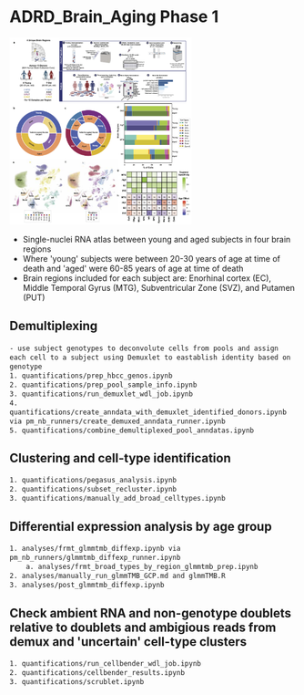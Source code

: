 # ADRD_Brain_Aging Phase 1
<img src="figures/P1_Figure1_Draft_MEM.png" width="320px" />

- Single-nuclei RNA atlas between young and aged subjects in four brain regions
- Where 'young' subjects were between 20-30 years of age at time of death and 'aged' were 60-85 years of age at time of death
- Brain regions included for each subject are: Enorhinal cortex (EC), Middle Temporal Gyrus (MTG), Subventricular Zone (SVZ), and Putamen (PUT)

## Demultiplexing
    - use subject genotypes to deconvolute cells from pools and assign each cell to a subject using Demuxlet to eastablish identity based on genotype
    1. quantifications/prep_hbcc_genos.ipynb
    2. quantifications/prep_pool_sample_info.ipynb
    3. quantifications/run_demuxlet_wdl_job.ipynb
    4. quantifications/create_anndata_with_demuxlet_identified_donors.ipynb via pm_nb_runners/create_demuxed_anndata_runner.ipynb  
    5. quantifications/combine_demultiplexed_pool_anndatas.ipynb
    
## Clustering and cell-type identification
    1. quantifications/pegasus_analysis.ipynb
    2. quantifications/subset_recluster.ipynb
    3. quantifications/manually_add_broad_celltypes.ipynb
    
## Differential expression analysis by age group
    1. analyses/frmt_glmmtmb_diffexp.ipynb via pm_nb_runners/glmmtmb_diffexp_runner.ipynb
        a. analyses/frmt_broad_types_by_region_glmmtmb_prep.ipynb
    2. analyses/manually_run_glmmTMB_GCP.md and glmmTMB.R
    3. analyses/post_glmmtmb_diffexp.ipynb
    
## Check ambient RNA and non-genotype doublets relative to doublets and ambigious reads from demux and 'uncertain' cell-type clusters
    1. quantifications/run_cellbender_wdl_job.ipynb
    2. quantifications/cellbender_results.ipynb
    3. quantifications/scrublet.ipynb
